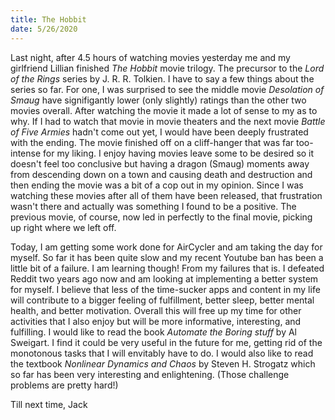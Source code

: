 ```yaml
---
title: The Hobbit
date: 5/26/2020
---
```


Last night, after 4.5 hours of watching movies yesterday me and my girlfriend Lillian finished *The Hobbit* movie trilogy. The precursor to the *Lord of the Rings* series by J. R. R. Tolkien. I have to say a few things about the series so far. For one, I was surprised to see the middle movie *Desolation of Smaug* have signifigantly lower (only slightly) ratings than the other two movies overall. After watching the movie it made a lot of sense to my as to why. If I had to watch that movie in movie theaters and the next movie *Battle of Five Armies* hadn't come out yet, I would have been deeply frustrated with the ending. The movie finished off on a cliff-hanger that was far too-intense for my liking. I enjoy having movies leave some to be desired so it doesn't feel too conclusive but having a dragon (Smaug) moments away from descending down on a town and causing death and destruction and then ending the movie was a bit of a cop out in my opinion. Since I was watching these movies after all of them have been released, that frustration wasn't there and actually was something I found to be a positive. The previous movie, of course, now led in perfectly to the final movie, picking up right where we left off.

Today, I am getting some work done for AirCycler and am taking the day for myself. So far it has been quite slow and my recent Youtube ban has been a little bit of a failure. I am learning though! From my failures that is. I defeated Reddit two years ago now and am looking at implementing a better system for myself. I believe that less of the time-sucker apps and content in my life will contribute to a bigger feeling of fulfillment, better sleep, better mental health, and better motivation. Overall this will free up my time for other activities that I also enjoy but will be more informative, interesting, and fulfilling. I would like to read the book *Automate the Boring stuff* by Al Sweigart. I find it could be very useful in the future for me, getting rid of the monotonous tasks that I will envitably have to do. I would also like to read the textbook *Nonlinear Dynamics and Chaos* by Steven H. Strogatz which so far has been very interesting and enlightening. (Those challenge problems are pretty hard!)

Till next time,
Jack
